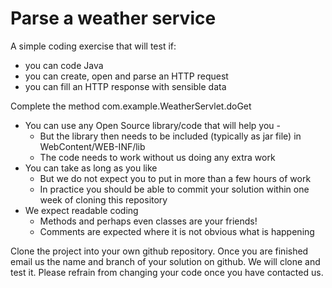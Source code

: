 # Parse a weather service

A simple coding exercise that will test if:
* you can code Java
* you can create, open and parse an HTTP request
* you can fill an HTTP response with sensible data

Complete the method com.example.WeatherServlet.doGet

* You can use any Open Source library/code that will help you - 
  * But the library then needs to be included (typically as jar file) in WebContent/WEB-INF/lib
  * The code needs to work without us doing any extra work
* You can take as long as you like 
  * But we do not expect you to put in more than a few hours of work
  * In practice you should be able to commit your solution within one week of cloning this repository
* We expect readable coding 
  * Methods and perhaps even classes are your friends!
  * Comments are expected where it is not obvious what is happening
 
Clone the project into your own github repository. Once you are finished email us the name and branch of
your solution on github. We will clone and test it. Please refrain from changing your code once you have
contacted us.
